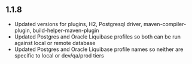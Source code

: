 
1.1.8
-----
- Updated versions for plugins, H2, Postgresql driver, maven-compiler-plugin, build-helper-maven-plugin
- Updated Postgres and Oracle Liquibase profiles so both can be run against local or remote database
- Updated Postgres and Oracle Liquibase profile names so neither are specific to local or dev/qa/prod tiers
